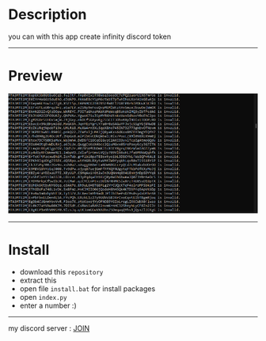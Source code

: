 # Description
you can with this app create infinity discord token
___
# Preview
![Token Builder](https://github.com/Hoseinfi/discord-token-builder/blob/main/image.png)
___
# Install
- download this `repository`
- extract this
- open file `install.bat` for install packages
- open `index.py`
- enter a number :)
___
my discord server : [JOIN](https://discord.gg/tckXBhv3Rw)
